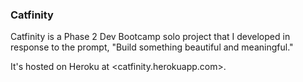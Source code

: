 ### Catfinity
Catfinity is a Phase 2 Dev Bootcamp solo project that I developed in response to the prompt, "Build something beautiful and meaningful."

It's hosted on Heroku at <catfinity.herokuapp.com>.
